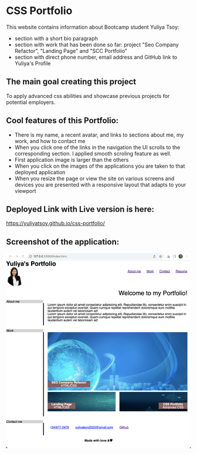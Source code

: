 # CSS Portfolio

This website contains information about Bootcamp student Yuliya Tsoy:

- section with a short bio paragraph
- section with work that has been done so far: project "Seo Company Refactor", "Landing Page" and "SCC Portfolio"
- section with direct phone number, email address and GitHub link to Yuliya's Profile

## The main goal creating this project

To apply advanced css abilities and showcase previous projects for potential employers.

## Cool features of this Portfolio:

- There is my name, a recent avatar, and links to sections about me, my work, and how to contact me
- When you click one of the links in the navigation the UI scrolls to the corresponding section. I applied smooth scroling feature as well.
- First application image is larger than the others
- When you click on the images of the applications you are taken to that deployed application
- When you resize the page or view the site on various screens and devices you are presented with a responsive layout that adapts to your viewport

## Deployed Link with Live version is here:

https://yuliyatsoy.github.io/css-portfolio/

## Screenshot of the application:

![screenshot](image.png)
